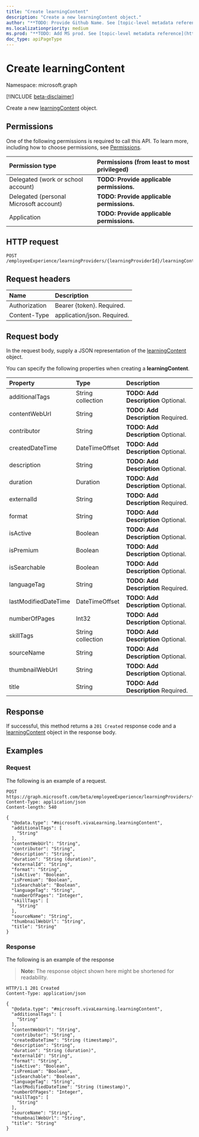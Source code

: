 ```yaml
---
title: "Create learningContent"
description: "Create a new learningContent object."
author: "**TODO: Provide Github Name. See [topic-level metadata reference](https://aka.ms/msgo?pagePath=API/Document/Guidelines/Metadata)**"
ms.localizationpriority: medium
ms.prod: "**TODO: Add MS prod. See [topic-level metadata reference](https://aka.ms/msgo?pagePath=API/Document/Guidelines/Metadata)**"
doc_type: apiPageType
---
```


# Create learningContent
Namespace: microsoft.graph

[!INCLUDE [beta-disclaimer](../../includes/beta-disclaimer.md)]

Create a new [learningContent](../resources/learningcontent.md) object.

## Permissions
One of the following permissions is required to call this API. To learn more, including how to choose permissions, see [Permissions](/graph/permissions-reference).

|Permission type|Permissions (from least to most privileged)|
|:---|:---|
|Delegated (work or school account)|**TODO: Provide applicable permissions.**|
|Delegated (personal Microsoft account)|**TODO: Provide applicable permissions.**|
|Application|**TODO: Provide applicable permissions.**|

## HTTP request

<!-- {
  "blockType": "ignored"
}
-->
``` http
POST /employeeExperience/learningProviders/{learningProviderId}/learningContents
```

## Request headers
|Name|Description|
|:---|:---|
|Authorization|Bearer {token}. Required.|
|Content-Type|application/json. Required.|

## Request body
In the request body, supply a JSON representation of the [learningContent](../resources/learningcontent.md) object.

You can specify the following properties when creating a **learningContent**.

|Property|Type|Description|
|:---|:---|:---|
|additionalTags|String collection|**TODO: Add Description** Optional.|
|contentWebUrl|String|**TODO: Add Description** Required.|
|contributor|String|**TODO: Add Description** Optional.|
|createdDateTime|DateTimeOffset|**TODO: Add Description** Optional.|
|description|String|**TODO: Add Description** Optional.|
|duration|Duration|**TODO: Add Description** Optional.|
|externalId|String|**TODO: Add Description** Required.|
|format|String|**TODO: Add Description** Optional.|
|isActive|Boolean|**TODO: Add Description** Optional.|
|isPremium|Boolean|**TODO: Add Description** Optional.|
|isSearchable|Boolean|**TODO: Add Description** Optional.|
|languageTag|String|**TODO: Add Description** Required.|
|lastModifiedDateTime|DateTimeOffset|**TODO: Add Description** Optional.|
|numberOfPages|Int32|**TODO: Add Description** Optional.|
|skillTags|String collection|**TODO: Add Description** Optional.|
|sourceName|String|**TODO: Add Description** Optional.|
|thumbnailWebUrl|String|**TODO: Add Description** Optional.|
|title|String|**TODO: Add Description** Required.|



## Response

If successful, this method returns a `201 Created` response code and a [learningContent](../resources/learningcontent.md) object in the response body.

## Examples

### Request
The following is an example of a request.
<!-- {
  "blockType": "request",
  "name": "create_learningcontent_from_"
}
-->
``` http
POST https://graph.microsoft.com/beta/employeeExperience/learningProviders/{learningProviderId}/learningContents
Content-Type: application/json
Content-length: 540

{
  "@odata.type": "#microsoft.vivaLearning.learningContent",
  "additionalTags": [
    "String"
  ],
  "contentWebUrl": "String",
  "contributor": "String",
  "description": "String",
  "duration": "String (duration)",
  "externalId": "String",
  "format": "String",
  "isActive": "Boolean",
  "isPremium": "Boolean",
  "isSearchable": "Boolean",
  "languageTag": "String",
  "numberOfPages": "Integer",
  "skillTags": [
    "String"
  ],
  "sourceName": "String",
  "thumbnailWebUrl": "String",
  "title": "String"
}
```


### Response
The following is an example of the response
>**Note:** The response object shown here might be shortened for readability.
<!-- {
  "blockType": "response",
  "truncated": true,
  "@odata.type": "microsoft.vivaLearning.learningContent"
}
-->
``` http
HTTP/1.1 201 Created
Content-Type: application/json

{
  "@odata.type": "#microsoft.vivaLearning.learningContent",
  "additionalTags": [
    "String"
  ],
  "contentWebUrl": "String",
  "contributor": "String",
  "createdDateTime": "String (timestamp)",
  "description": "String",
  "duration": "String (duration)",
  "externalId": "String",
  "format": "String",
  "isActive": "Boolean",
  "isPremium": "Boolean",
  "isSearchable": "Boolean",
  "languageTag": "String",
  "lastModifiedDateTime": "String (timestamp)",
  "numberOfPages": "Integer",
  "skillTags": [
    "String"
  ],
  "sourceName": "String",
  "thumbnailWebUrl": "String",
  "title": "String"
}
```


